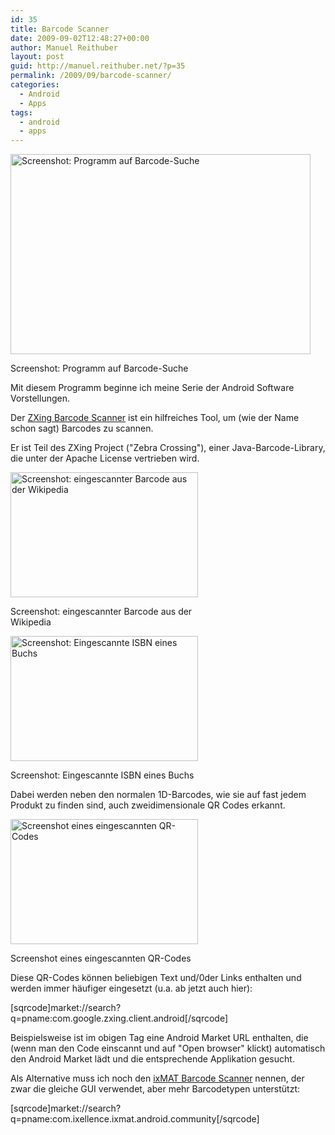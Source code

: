 ```yaml
---
id: 35
title: Barcode Scanner
date: 2009-09-02T12:48:27+00:00
author: Manuel Reithuber
layout: post
guid: http://manuel.reithuber.net/?p=35
permalink: /2009/09/barcode-scanner/
categories:
  - Android
  - Apps
tags:
  - android
  - apps
---
```

<div id="attachment_47" style="width: 490px" class="wp-caption alignnone">
  <img class="size-full wp-image-47" title="barcode_search" src="http://manuel.reithuber.net/wp-content/uploads/2009/09/barcode_search.png" alt="Screenshot: Programm auf Barcode-Suche" width="480" height="320" srcset="http://manuel.reithuber.net/wp-content/uploads/2009/09/barcode_search.png 480w, http://manuel.reithuber.net/wp-content/uploads/2009/09/barcode_search-300x200.png 300w" sizes="(max-width: 480px) 100vw, 480px" />
  
  <p class="wp-caption-text">
    Screenshot: Programm auf Barcode-Suche
  </p>
</div>

Mit diesem Programm beginne ich meine Serie der Android Software Vorstellungen.

Der <a href="http://code.google.com/p/zxing/" target="_blank">ZXing Barcode Scanner</a> ist ein hilfreiches Tool, um (wie der Name schon sagt) Barcodes zu scannen.

Er ist Teil des ZXing Project ("Zebra Crossing"), einer Java-Barcode-Library, die unter der Apache License vertrieben wird.

<!--snip-->

<div id="attachment_45" style="width: 310px" class="wp-caption alignnone">
  <img class="size-medium wp-image-45" title="barcode_product" src="http://manuel.reithuber.net/wp-content/uploads/2009/09/barcode_product-300x200.png" alt="Screenshot: eingescannter Barcode aus der Wikipedia" width="300" height="200" srcset="http://manuel.reithuber.net/wp-content/uploads/2009/09/barcode_product-300x200.png 300w, http://manuel.reithuber.net/wp-content/uploads/2009/09/barcode_product.png 480w" sizes="(max-width: 300px) 100vw, 300px" />
  
  <p class="wp-caption-text">
    Screenshot: eingescannter Barcode aus der Wikipedia
  </p>
</div>

<div id="attachment_44" style="width: 310px" class="wp-caption alignnone">
  <img class="size-medium wp-image-44" title="barcode_isbn" src="http://manuel.reithuber.net/wp-content/uploads/2009/09/barcode_isbn-300x200.png" alt="Screenshot: Eingescannte ISBN eines Buchs" width="300" height="200" srcset="http://manuel.reithuber.net/wp-content/uploads/2009/09/barcode_isbn-300x200.png 300w, http://manuel.reithuber.net/wp-content/uploads/2009/09/barcode_isbn.png 480w" sizes="(max-width: 300px) 100vw, 300px" />
  
  <p class="wp-caption-text">
    Screenshot: Eingescannte ISBN eines Buchs
  </p>
</div>

Dabei werden neben den normalen 1D-Barcodes, wie sie auf fast jedem Produkt zu finden sind, auch zweidimensionale QR Codes erkannt.

<div id="attachment_46" style="width: 310px" class="wp-caption alignnone">
  <img class="size-medium wp-image-46" title="barcode_qrcode" src="http://manuel.reithuber.net/wp-content/uploads/2009/09/barcode_qrcode-300x200.png" alt="Screenshot eines eingescannten QR-Codes" width="300" height="200" srcset="http://manuel.reithuber.net/wp-content/uploads/2009/09/barcode_qrcode-300x200.png 300w, http://manuel.reithuber.net/wp-content/uploads/2009/09/barcode_qrcode.png 480w" sizes="(max-width: 300px) 100vw, 300px" />
  
  <p class="wp-caption-text">
    Screenshot eines eingescannten QR-Codes
  </p>
</div>

Diese QR-Codes können beliebigen Text und/0der Links enthalten und werden immer häufiger eingesetzt (u.a. ab jetzt auch hier):

[sqrcode]market://search?q=pname:com.google.zxing.client.android[/sqrcode]

Beispielsweise ist im obigen Tag eine Android Market URL enthalten, die (wenn man den Code einscannt und auf "Open browser" klickt) automatisch den Android Market lädt und die entsprechende Applikation gesucht.

Als Alternative muss ich noch den <a href="http://www.ixellence.com/index.php?option=com_content&view=article&id=141&Itemid=225&lang=en" target="_blank">ixMAT Barcode Scanner</a> nennen, der zwar die gleiche GUI verwendet, aber mehr Barcodetypen unterstützt:

[sqrcode]market://search?q=pname:com.ixellence.ixmat.android.community[/sqrcode]
